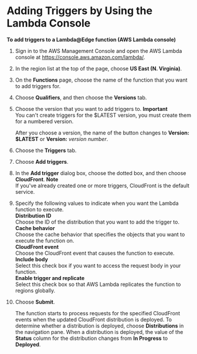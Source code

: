 # Adding Triggers by Using the Lambda Console<a name="lambda-edge-add-triggers-lam-console"></a><a name="lambda-edge-add-triggers-procedure"></a>

**To add triggers to a Lambda@Edge function \(AWS Lambda console\)**

1. Sign in to the AWS Management Console and open the AWS Lambda console at [https://console\.aws\.amazon\.com/lambda/](https://console.aws.amazon.com/lambda/)\.

1. In the region list at the top of the page, choose **US East \(N\. Virginia\)**\.

1. On the **Functions** page, choose the name of the function that you want to add triggers for\.

1. Choose **Qualifiers**, and then choose the **Versions** tab\.

1. Choose the version that you want to add triggers to\.
**Important**  
You can't create triggers for the $LATEST version, you must create them for a numbered version\.

   After you choose a version, the name of the button changes to **Version: $LATEST** or **Version:** *version number*\.

1. Choose the **Triggers** tab\.

1. Choose **Add triggers**\.

1. In the **Add trigger** dialog box, choose the dotted box, and then choose **CloudFront**\.
**Note**  
If you've already created one or more triggers, CloudFront is the default service\.

1. Specify the following values to indicate when you want the Lambda function to execute\.  
**Distribution ID**  
Choose the ID of the distribution that you want to add the trigger to\.  
**Cache behavior**  
Choose the cache behavior that specifies the objects that you want to execute the function on\.  
**CloudFront event**  
Choose the CloudFront event that causes the function to execute\.  
**Include body**  
Select this check box if you want to access the request body in your function\.   
**Enable trigger and replicate**  
Select this check box so that AWS Lambda replicates the function to regions globally\. 

1. Choose **Submit**\.

   The function starts to process requests for the specified CloudFront events when the updated CloudFront distribution is deployed\. To determine whether a distribution is deployed, choose **Distributions** in the navigation pane\. When a distribution is deployed, the value of the **Status** column for the distribution changes from **In Progress** to **Deployed**\.
